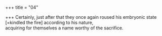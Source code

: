 +++
title = "04"

+++
Certainly, just after that they once again roused his embryonic state  [=kindled the fire] according to his nature,  
acquiring for themselves a name worthy of the sacrifice.  